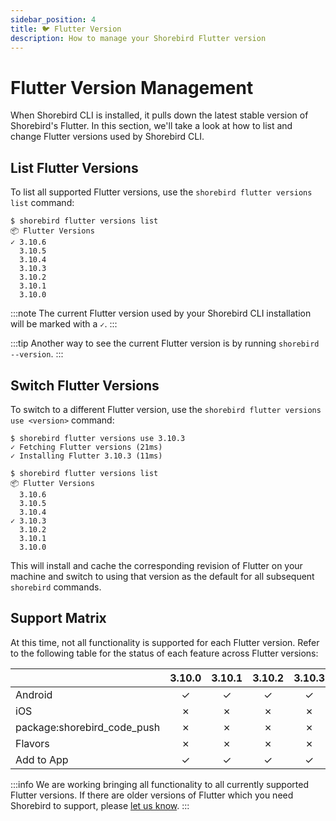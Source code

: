 ```yaml
---
sidebar_position: 4
title: 🐦 Flutter Version
description: How to manage your Shorebird Flutter version
---
```


# Flutter Version Management

When Shorebird CLI is installed, it pulls down the latest stable version of Shorebird's Flutter.
In this section, we'll take a look at how to list and change Flutter versions used by Shorebird CLI.

## List Flutter Versions

To list all supported Flutter versions, use the `shorebird flutter versions list` command:

```
$ shorebird flutter versions list
📦 Flutter Versions
✓ 3.10.6
  3.10.5
  3.10.4
  3.10.3
  3.10.2
  3.10.1
  3.10.0
```

:::note
The current Flutter version used by your Shorebird CLI installation will be marked with a `✓`.
:::

:::tip
Another way to see the current Flutter version is by running `shorebird --version`.
:::

## Switch Flutter Versions

To switch to a different Flutter version, use the `shorebird flutter versions use <version>` command:

```
$ shorebird flutter versions use 3.10.3
✓ Fetching Flutter versions (21ms)
✓ Installing Flutter 3.10.3 (11ms)
```

```
$ shorebird flutter versions list
📦 Flutter Versions
  3.10.6
  3.10.5
  3.10.4
✓ 3.10.3
  3.10.2
  3.10.1
  3.10.0
```

This will install and cache the corresponding revision of Flutter on your machine and switch to using that version as the default for all subsequent `shorebird` commands.

## Support Matrix

At this time, not all functionality is supported for each Flutter version. Refer to the following table for the status of each feature across Flutter versions:

|                             | 3.10.0 | 3.10.1 | 3.10.2 | 3.10.3 | 3.10.4 | 3.10.5 | 3.10.6 |
| --------------------------- | :----: | :----: | :----: | :----: | :----: | :----: | :----: |
| Android                     |   ✓    |   ✓    |   ✓    |   ✓    |   ✓    |   ✓    |   ✓    |
| iOS                         |   ✗    |   ✗    |   ✗    |   ✗    |   ✗    |   ✗    |   ✓    |
| package:shorebird_code_push |   ✗    |   ✗    |   ✗    |   ✗    |   ✗    |   ✗    |   ✓    |
| Flavors                     |   ✗    |   ✗    |   ✗    |   ✗    |   ✗    |   ✗    |   ✓    |
| Add to App                  |   ✓    |   ✓    |   ✓    |   ✓    |   ✓    |   ✓    |   ✓    |

:::info
We are working bringing all functionality to all currently supported Flutter versions. If there are older versions of Flutter which you need Shorebird to support, please [let us know](https://github.com/shorebirdtech/shorebird/issues/new/choose).
:::
